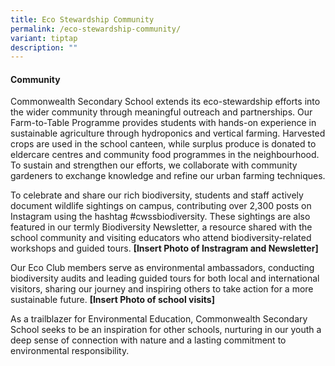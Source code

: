 ```yaml
---
title: Eco Stewardship Community
permalink: /eco-stewardship-community/
variant: tiptap
description: ""
---
```

<h4><strong>Community</strong></h4>
<p>Commonwealth Secondary School extends its eco-stewardship efforts into
the wider community through meaningful outreach and partnerships. Our Farm-to-Table
Programme provides students with hands-on experience in sustainable agriculture
through hydroponics and vertical farming. Harvested crops are used in the
school canteen, while surplus produce is donated to eldercare centres and
community food programmes in the neighbourhood. To sustain and strengthen
our efforts, we collaborate with community gardeners to exchange knowledge
and refine our urban farming techniques.</p>
<p>To celebrate and share our rich biodiversity, students and staff actively
document wildlife sightings on campus, contributing over 2,300 posts on
Instagram using the hashtag #cwssbiodiversity. These sightings are also
featured in our termly Biodiversity Newsletter, a resource shared with
the school community and visiting educators who attend biodiversity-related
workshops and guided tours. <strong>[Insert Photo of Instragram and Newsletter]</strong>
</p>
<p>Our Eco Club members serve as environmental ambassadors, conducting biodiversity
audits and leading guided tours for both local and international visitors,
sharing our journey and inspiring others to take action for a more sustainable
future. <strong>[Insert Photo of school visits]</strong>
</p>
<p>As a trailblazer for Environmental Education, Commonwealth Secondary School
seeks to be an inspiration for other schools, nurturing in our youth a
deep sense of connection with nature and a lasting commitment to environmental
responsibility.</p>